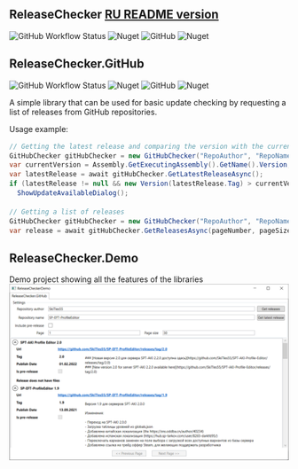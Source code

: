 ## ReleaseChecker [RU README version](README.md)
![GitHub Workflow Status](https://img.shields.io/github/workflow/status/SkiTles55/ReleaseChecker/publish-ReleaseChecker)
![Nuget](https://img.shields.io/nuget/dt/ReleaseChecker)
![GitHub](https://img.shields.io/github/license/SkiTles55/ReleaseChecker)
![Nuget](https://img.shields.io/nuget/v/ReleaseChecker)

## ReleaseChecker.GitHub
![GitHub Workflow Status](https://img.shields.io/github/workflow/status/SkiTles55/ReleaseChecker/publish-ReleaseChecker-GitHub)
![Nuget](https://img.shields.io/nuget/dt/ReleaseChecker.GitHub)
![GitHub](https://img.shields.io/github/license/SkiTles55/ReleaseChecker)
![Nuget](https://img.shields.io/nuget/v/ReleaseChecker.GitHub)

A simple library that can be used for basic update checking by requesting a list of releases from GitHub repositories.

Usage example:

```csharp
// Getting the latest release and comparing the version with the current version of the application
GitHubChecker gitHubChecker = new GitHubChecker("RepoAuthor", "RepoName");
var currentVersion = Assembly.GetExecutingAssembly().GetName().Version;
var latestRelease = await gitHubChecker.GetLatestReleaseAsync();
if (latestRelease != null && new Version(latestRelease.Tag) > currentVersion)
  ShowUpdateAvailableDialog();

// Getting a list of releases
GitHubChecker gitHubChecker = new GitHubChecker("RepoAuthor", "RepoName");
var release = await gitHubChecker.GetReleasesAsync(pageNumber, pageSize, includePreReleases);
```

## ReleaseChecker.Demo
Demo project showing all the features of the libraries
![ReleaseChecker.Demo](/Screenshots/demo.github.png?raw=true)
